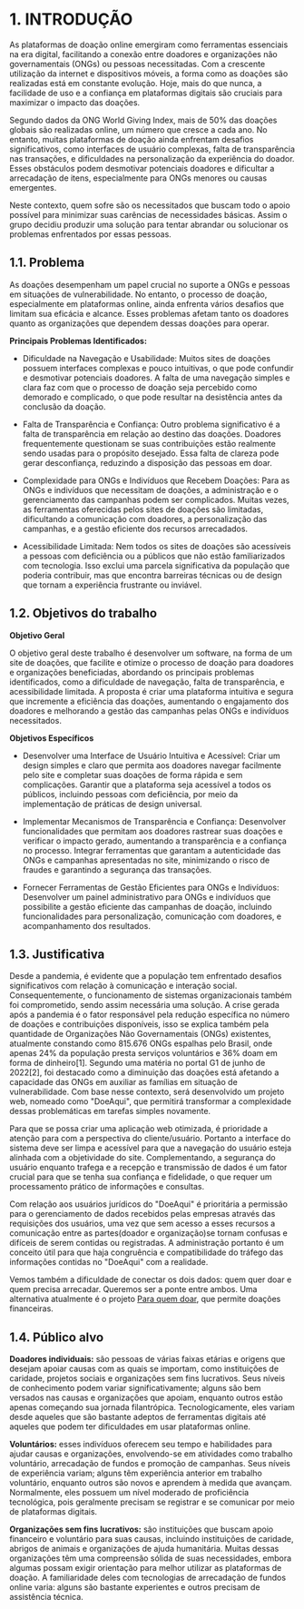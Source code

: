 # 1. INTRODUÇÃO

As plataformas de doação online emergiram como ferramentas essenciais na era digital, facilitando a conexão entre doadores e organizações não governamentais (ONGs) ou pessoas necessitadas. Com a crescente utilização da internet e dispositivos móveis, a forma como as doações são realizadas está em constante evolução. Hoje, mais do que nunca, a facilidade de uso e a confiança em plataformas digitais são cruciais para maximizar o impacto das doações.

Segundo dados da ONG World Giving Index, mais de 50% das doações globais são realizadas online, um número que cresce a cada ano. No entanto, muitas plataformas de doação ainda enfrentam desafios significativos, como interfaces de usuário complexas, falta de transparência nas transações, e dificuldades na personalização da experiência do doador. Esses obstáculos podem desmotivar potenciais doadores e dificultar a arrecadação de itens, especialmente para ONGs menores ou causas emergentes.

Neste contexto, quem sofre são os necessitados que buscam todo o apoio possível para minimizar suas carências de necessidades básicas. Assim o grupo decidiu produzir uma solução para tentar abrandar ou solucionar os problemas enfrentados por essas pessoas.

## 1.1. Problema

As doações desempenham um papel crucial no suporte a ONGs e pessoas em situações de vulnerabilidade. No entanto, o processo de doação, especialmente em plataformas online, ainda enfrenta vários desafios que limitam sua eficácia e alcance. Esses problemas afetam tanto os doadores quanto as organizações que dependem dessas doações para operar.

**Principais Problemas Identificados:**

* Dificuldade na Navegação e Usabilidade:
Muitos sites de doações possuem interfaces complexas e pouco intuitivas, o que pode confundir e desmotivar potenciais doadores. A falta de uma navegação simples e clara faz com que o processo de doação seja percebido como demorado e complicado, o que pode resultar na desistência antes da conclusão da doação.

* Falta de Transparência e Confiança:
Outro problema significativo é a falta de transparência em relação ao destino das doações. Doadores frequentemente questionam se suas contribuições estão realmente sendo usadas para o propósito desejado. Essa falta de clareza pode gerar desconfiança, reduzindo a disposição das pessoas em doar.

* Complexidade para ONGs e Indivíduos que Recebem Doações:
Para as ONGs e indivíduos que necessitam de doações, a administração e o gerenciamento das campanhas podem ser complicados. Muitas vezes, as ferramentas oferecidas pelos sites de doações são limitadas, dificultando a comunicação com doadores, a personalização das campanhas, e a gestão eficiente dos recursos arrecadados.

* Acessibilidade Limitada:
Nem todos os sites de doações são acessíveis a pessoas com deficiência ou a públicos que não estão familiarizados com tecnologia. Isso exclui uma parcela significativa da população que poderia contribuir, mas que encontra barreiras técnicas ou de design que tornam a experiência frustrante ou inviável.

## 1.2. Objetivos do trabalho

**Objetivo Geral**

O objetivo geral deste trabalho é desenvolver um software, na forma de um site de doações, que facilite e otimize o processo de doação para doadores e organizações beneficiadas, abordando os principais problemas identificados, como a dificuldade de navegação, falta de transparência, e acessibilidade limitada. A proposta é criar uma plataforma intuitiva e segura que incremente a eficiência das doações, aumentando o engajamento dos doadores e melhorando a gestão das campanhas pelas ONGs e indivíduos necessitados.

**Objetivos Específicos**

* Desenvolver uma Interface de Usuário Intuitiva e Acessível:
Criar um design simples e claro que permita aos doadores navegar facilmente pelo site e completar suas doações de forma rápida e sem complicações.
Garantir que a plataforma seja acessível a todos os públicos, incluindo pessoas com deficiência, por meio da implementação de práticas de design universal.

* Implementar Mecanismos de Transparência e Confiança:
Desenvolver funcionalidades que permitam aos doadores rastrear suas doações e verificar o impacto gerado, aumentando a transparência e a confiança no processo.
Integrar ferramentas que garantam a autenticidade das ONGs e campanhas apresentadas no site, minimizando o risco de fraudes e garantindo a segurança das transações.

* Fornecer Ferramentas de Gestão Eficientes para ONGs e Indivíduos:
Desenvolver um painel administrativo para ONGs e indivíduos que possibilite a gestão eficiente das campanhas de doação, incluindo funcionalidades para personalização, comunicação com doadores, e acompanhamento dos resultados.

## 1.3. Justificativa


Desde a pandemia, é evidente que a população tem enfrentado desafios significativos com relação à comunicação e interação social. Consequentemente, o funcionamento de sistemas organizacionais também foi comprometido, sendo assim necessária uma solução. A crise gerada após a pandemia é o fator responsável pela redução específica no número de doações e contribuições disponíveis, isso se explica também pela quantidade de Organizações Não Governamentais (ONGs) existentes, atualmente constando como 815.676 ONGs espalhas pelo Brasil, onde apenas 24% da população presta serviços voluntários e 36% doam em forma de dinheiro[1].
Segundo uma matéria no portal G1 de junho de 2022[2], foi destacado como a diminuição das doações está afetando a capacidade das ONGs em auxiliar as famílias em situação de vulnerabilidade. Com base nesse contexto, será desenvolvido um projeto web, nomeado como "DoeAqui", que permitirá transformar a complexidade dessas problemáticas em tarefas simples novamente.

Para que se possa criar uma aplicação web otimizada, é prioridade a atenção para com a perspectiva do cliente/usuário. Portanto a interface do sistema deve ser limpa e acessível para que a navegação do usuário esteja alinhada com a objetividade do site. 
Complementando, a segurança do usuário enquanto trafega e a recepção e transmissão de dados é um fator crucial para que se tenha sua confiança e fidelidade, o que requer um processamento prático de informações e consultas. 

Com relação aos usuários jurídicos do "DoeAqui" é prioritária a permissão para o gerenciamento de dados recebidos pelas empresas através das requisições dos usuários, uma vez que sem acesso a esses recursos a comunicação entre as partes(doador e organização)se tornam confusas e difíceis de serem contidas ou registradas. A administração portanto é um conceito útil para que haja congruência e compatibilidade do tráfego das informações contidas no "DoeAqui" com a realidade.

Vemos também a dificuldade de conectar os dois dados: quem quer doar e quem precisa arrecadar. Queremos ser a ponte entre ambos. Uma alternativa atualmente é o projeto [Para quem doar](http://www.paraquemdoar.com.br/), que permite doações financeiras.


## 1.4. Público alvo

**Doadores individuais:** são pessoas de várias faixas etárias e origens que desejam apoiar causas com as quais se importam, como instituições de caridade, projetos sociais e organizações sem fins lucrativos. Seus níveis de conhecimento podem variar significativamente; alguns são bem versados ​​nas causas e organizações que apoiam, enquanto outros estão apenas começando sua jornada filantrópica. Tecnologicamente, eles variam desde aqueles que são bastante adeptos de ferramentas digitais até aqueles que podem ter dificuldades em usar plataformas online.

**Voluntários:** esses indivíduos oferecem seu tempo e habilidades para ajudar causas e organizações, envolvendo-se em atividades como trabalho voluntário, arrecadação de fundos e promoção de campanhas. Seus níveis de experiência variam; alguns têm experiência anterior em trabalho voluntário, enquanto outros são novos e aprendem à medida que avançam. Normalmente, eles possuem um nível moderado de proficiência tecnológica, pois geralmente precisam se registrar e se comunicar por meio de plataformas digitais.

**Organizações sem fins lucrativos:** são instituições que buscam apoio financeiro e voluntário para suas causas, incluindo instituições de caridade, abrigos de animais e organizações de ajuda humanitária. Muitas dessas organizações têm uma compreensão sólida de suas necessidades, embora algumas possam exigir orientação para melhor utilizar as plataformas de doação. A familiaridade deles com tecnologias de arrecadação de fundos online varia: alguns são bastante experientes e outros precisam de assistência técnica.
